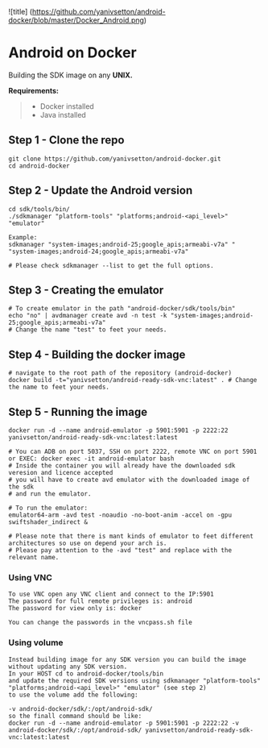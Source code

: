 ![title] (https://github.com/yanivsetton/android-docker/blob/master/Docker_Android.png)

# Android on Docker
Building the SDK image on any **UNIX.**

**Requirements:**
> * Docker installed</br>
> * Java installed

## Step 1 - Clone the repo
```
git clone https://github.com/yanivsetton/android-docker.git
cd android-docker

```

## Step 2 - Update the Android version
```
cd sdk/tools/bin/
./sdkmanager "platform-tools" "platforms;android-<api_level>" "emulator"

Example:
sdkmanager "system-images;android-25;google_apis;armeabi-v7a" " "system-images;android-24;google_apis;armeabi-v7a"

# Please check sdkmanager --list to get the full options.
```

## Step 3 - Creating the emulator
```
# To create emulator in the path "android-docker/sdk/tools/bin"
echo "no" | avdmanager create avd -n test -k "system-images;android-25;google_apis;armeabi-v7a"
# Change the name "test" to feet your needs.
```

## Step 4 - Building the docker image
```
# navigate to the root path of the repository (android-docker)
docker build -t="yanivsetton/android-ready-sdk-vnc:latest" . # Change the name to feet your needs.
```

## Step 5 - Running the image
```
docker run -d --name android-emulator -p 5901:5901 -p 2222:22 yanivsetton/android-ready-sdk-vnc:latest:latest

# You can ADB on port 5037, SSH on port 2222, remote VNC on port 5901 or EXEC: docker exec -it android-emulator bash
# Inside the container you will already have the downloaded sdk veresion and licence accepted 
# you will have to create avd emulator with the downloaded image of the sdk
# and run the emulator.

# To run the emulator:
emulator64-arm -avd test -noaudio -no-boot-anim -accel on -gpu swiftshader_indirect &

# Please note that there is mant kinds of emulator to feet different architectures so use on depend your arch is.
# Please pay attention to the -avd "test" and replace with the relevant name.
```

### Using VNC
```
To use VNC open any VNC client and connect to the IP:5901
The password for full remote privileges is: android
The password for view only is: docker

You can change the passwords in the vncpass.sh file
```

### Using volume
```
Instead building image for any SDK version you can build the image without updating any SDK version.
In your HOST cd to android-docker/tools/bin
and update the required SDK versions using sdkmanager "platform-tools" "platforms;android-<api_level>" "emulator" (see step 2)
to use the volume add the following:

-v android-docker/sdk/:/opt/android-sdk/
so the finall command should be like:
docker run -d --name android-emulator -p 5901:5901 -p 2222:22 -v android-docker/sdk/:/opt/android-sdk/ yanivsetton/android-ready-sdk-vnc:latest:latest
```

